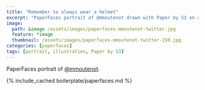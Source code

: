 ```yaml
---
title: "Remember to always wear a helmet"
excerpt: "PaperFaces portrait of @mmoutenot drawn with Paper by 53 on an iPad."
image: 
  path: &image /assets/images/paperfaces-mmoutenot-twitter.jpg 
  feature: *image
  thumbnail: /assets/images/paperfaces-mmoutenot-twitter-150.jpg
categories: [paperfaces]
tags: [portrait, illustration, Paper by 53]
---
```


PaperFaces portrait of [@mmoutenot](https://twitter.com/mmoutenot).

{% include_cached boilerplate/paperfaces.md %}
